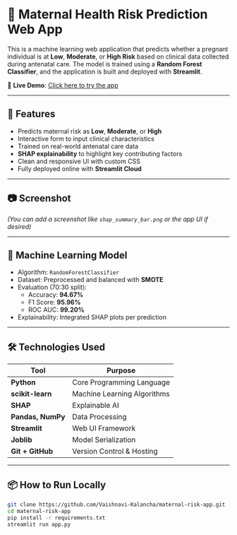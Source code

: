 # 🤰 Maternal Health Risk Prediction Web App

This is a machine learning web application that predicts whether a pregnant individual is at **Low**, **Moderate**, or **High Risk** based on clinical data collected during antenatal care. The model is trained using a **Random Forest Classifier**, and the application is built and deployed with **Streamlit**.

🔗 **Live Demo**: [Click here to try the app](https://maternal-risk-app-fequ2kxspfmfvgkzf67wkk.streamlit.app/)

---

## 🚀 Features

- Predicts maternal risk as **Low**, **Moderate**, or **High**
- Interactive form to input clinical characteristics
- Trained on real-world antenatal care data
- **SHAP explainability** to highlight key contributing factors
- Clean and responsive UI with custom CSS
- Fully deployed online with **Streamlit Cloud**

---

## 📷 Screenshot

*(You can add a screenshot like `shap_summary_bar.png` or the app UI if desired)*

---

## 🧠 Machine Learning Model

- Algorithm: `RandomForestClassifier`
- Dataset: Preprocessed and balanced with **SMOTE**
- Evaluation (70:30 split):
  - Accuracy: **94.67%**
  - F1 Score: **95.96%**
  - ROC AUC: **99.20%**
- Explainability: Integrated SHAP plots per prediction

---

## 🛠️ Technologies Used

| Tool | Purpose |
|------|---------|
| **Python** | Core Programming Language |
| **scikit-learn** | Machine Learning Algorithms |
| **SHAP** | Explainable AI |
| **Pandas, NumPy** | Data Processing |
| **Streamlit** | Web UI Framework |
| **Joblib** | Model Serialization |
| **Git + GitHub** | Version Control & Hosting |

---

## 📦 How to Run Locally

```bash
git clone https://github.com/Vaishnavi-Kalancha/maternal-risk-app.git
cd maternal-risk-app
pip install -r requirements.txt
streamlit run app.py
